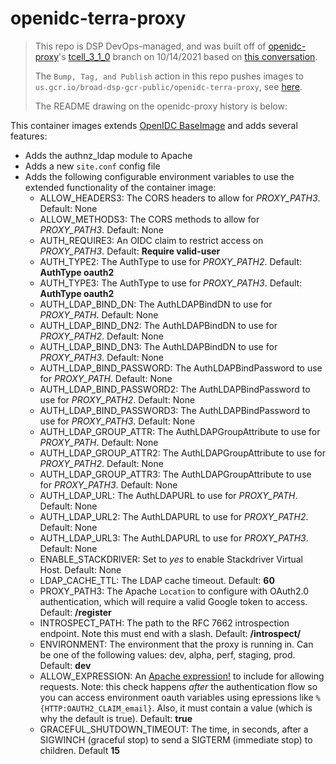 # openidc-terra-proxy

> This repo is DSP DevOps-managed, and was built off of [openidc-proxy](https://github.com/broadinstitute/openidc-proxy)'s [tcell_3_1_0](https://github.com/broadinstitute/openidc-proxy/tree/tcell_3_1_0) branch on 10/14/2021 based on [this conversation](https://broadinstitute.slack.com/archives/CADM7MZ35/p1634137067113800).
>
> The `Bump, Tag, and Publish` action in this repo pushes images to `us.gcr.io/broad-dsp-gcr-public/openidc-terra-proxy`, see [here](https://console.cloud.google.com/gcr/images/broad-dsp-gcr-public/us/openidc-terra-proxy?project=broad-dsp-gcr-public).
>
> The README drawing on the openidc-proxy history is below:

This container images extends [OpenIDC BaseImage][1] and adds several features:

* Adds the authnz_ldap module to Apache
* Adds a new `site.conf` config file
* Adds the following configurable environment variables to use the extended functionality of the container image:
  * ALLOW_HEADERS3: The CORS headers to allow for *PROXY_PATH3*.  Default:  None
  * ALLOW_METHODS3: The CORS methods to allow for *PROXY_PATH3*.  Default:  None
  * AUTH_REQUIRE3: An OIDC claim to restrict access on *PROXY_PATH3*.  Default: __Require valid-user__
  * AUTH_TYPE2: The AuthType to use for *PROXY_PATH2*.  Default: __AuthType oauth2__
  * AUTH_TYPE3: The AuthType to use for *PROXY_PATH3*.  Default: __AuthType oauth2__
  * AUTH_LDAP_BIND_DN: The AuthLDAPBindDN to use for *PROXY_PATH*.  Default: None
  * AUTH_LDAP_BIND_DN2: The AuthLDAPBindDN to use for *PROXY_PATH2*.  Default: None
  * AUTH_LDAP_BIND_DN3: The AuthLDAPBindDN to use for *PROXY_PATH3*.  Default: None
  * AUTH_LDAP_BIND_PASSWORD: The AuthLDAPBindPassword to use for *PROXY_PATH*.  Default: None
  * AUTH_LDAP_BIND_PASSWORD2: The AuthLDAPBindPassword to use for *PROXY_PATH2*.  Default: None
  * AUTH_LDAP_BIND_PASSWORD3: The AuthLDAPBindPassword to use for *PROXY_PATH3*.  Default: None
  * AUTH_LDAP_GROUP_ATTR: The AuthLDAPGroupAttribute to use for *PROXY_PATH*.  Default: None
  * AUTH_LDAP_GROUP_ATTR2: The AuthLDAPGroupAttribute to use for *PROXY_PATH2*.  Default: None
  * AUTH_LDAP_GROUP_ATTR3: The AuthLDAPGroupAttribute to use for *PROXY_PATH3*.  Default: None
  * AUTH_LDAP_URL: The AuthLDAPURL to use for *PROXY_PATH*.  Default: None
  * AUTH_LDAP_URL2: The AuthLDAPURL to use for *PROXY_PATH2*.  Default: None
  * AUTH_LDAP_URL3: The AuthLDAPURL to use for *PROXY_PATH3*.  Default: None
  * ENABLE_STACKDRIVER: Set to *yes* to enable Stackdriver Virtual Host. Default: None
  * LDAP_CACHE_TTL: The LDAP cache timeout.  Default: __60__
  * PROXY_PATH3: The Apache `Location` to configure with OAuth2.0 authentication, which will require a valid Google token to access.  Default: __/register__
  * INTROSPECT_PATH: The path to the RFC 7662 introspection endpoint.  Note this must end with a slash. Default: __/introspect/__
  * ENVIRONMENT: The environment that the proxy is running in.  Can be one of the following values: dev, alpha, perf, staging, prod. Default: __dev__
  * ALLOW_EXPRESSION: An [Apache expression!](https://httpd.apache.org/docs/2.4/expr.html) to include for allowing requests.  Note: this check happens *after* the authentication flow so you can access environment oauth variables using epressions like `%{HTTP:OAUTH2_CLAIM_email}`.  Also, it must contain a value (which is why the default is true).  Default: __true__
  * GRACEFUL_SHUTDOWN_TIMEOUT: The time, in seconds, after a SIGWINCH (graceful stop) to send a SIGTERM (immediate stop) to children. Default __15__

[1]: https://github.com/broadinstitute/openidc-baseimage "OpenIDC BaseImage"
